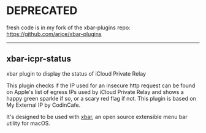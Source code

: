 # DEPRECATED
fresh code is in my fork of the xbar-plugins repo: https://github.com/arice/xbar-plugins

----

## xbar-icpr-status
xbar plugin to display the status of iCloud Private Relay

This plugin checks if the IP used for an insecure http request can be found on Apple's list of egress IPs used by iCloud Private Relay and shows a happy green sparkle if so, or a scary red flag if not. This plugin is based on My External IP by CodinCafe.

It's designed to be used with [xbar](https://xbarapp.com), an open source extensible menu bar utility for macOS.
